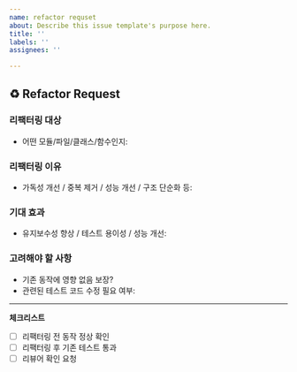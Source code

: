 ```yaml
---
name: refactor requset
about: Describe this issue template's purpose here.
title: ''
labels: ''
assignees: ''

---
```


## ♻️ Refactor Request

### 리팩터링 대상
- 어떤 모듈/파일/클래스/함수인지:

### 리팩터링 이유
- 가독성 개선 / 중복 제거 / 성능 개선 / 구조 단순화 등:

### 기대 효과
- 유지보수성 향상 / 테스트 용이성 / 성능 개선:

### 고려해야 할 사항
- 기존 동작에 영향 없음 보장?
- 관련된 테스트 코드 수정 필요 여부:

---

**체크리스트**
- [ ] 리팩터링 전 동작 정상 확인
- [ ] 리팩터링 후 기존 테스트 통과
- [ ] 리뷰어 확인 요청
